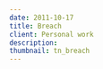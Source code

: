 ```yaml
---
date: 2011-10-17
title: Breach
client: Personal work
description:
thumbnail: tn_breach
---
```


<img srcset="/img/breach-1x.png 1x, /img/breach-2x.png 2x">
